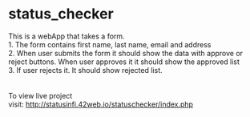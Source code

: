 # status_checker
This is a webApp that takes a form. <br>
    1. The form contains first name, last name, email and address<br>
    2. When user submits the form it should show the data with approve or reject buttons. When user approves it it should show the approved list <br>
    3. If user rejects it. It should show rejected list. <br>
    <br><br>
    To view live project<br>
    visit: http://statusinfi.42web.io/statuschecker/index.php
    
